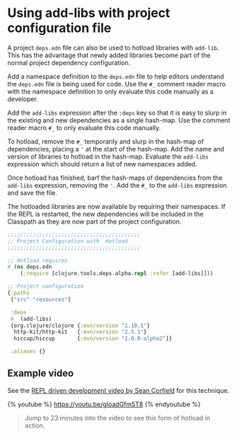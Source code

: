 # Using add-libs with project configuration file

A project `deps.edn` file can also be used to hotload libraries with `add-lib`.  This has the advantage that newly added libraries become part of the normal project dependency configuration.

Add a namespace definition to the `deps.edn` file to help editors understand the `deps.edn` file is being used for code.  Use the `#_` comment reader macro with the namespace definition to only evaluate this code manually as a developer.

Add the `add-libs` expression after the `:deps` key so that it is easy to slurp in the existing and new dependencies as a single hash-map.  Use the comment reader macro `#_` to only evaluate this code manually.

To hotload, remove the `#_` temporarily and slurp in the hash-map of dependencies, placing a `'` at the start of the hash-map.  Add the name and version of libraries to hotload in the hash-map.  Evaluate the `add-libs` expression which should return a list of new namespaces added.

Once hotload has finished, barf the hash-maps of dependencies from the `add-libs` expression, removing the `'`.  Add the `#_` to the `add-libs` expression and save the file.

The hotloaded libraries are now available by requiring their namespaces.  If the REPL is restarted, the new dependencies will be included in the Classpath as they are now part of the project configuration.


```clojure
;;;;;;;;;;;;;;;;;;;;;;;;;;;;;;;;;;;;;;;;;;
;; Project Configuration with  Hotload
;;;;;;;;;;;;;;;;;;;;;;;;;;;;;;;;;;;;;;;;;;

;; Hotload requires
#_(ns deps.edn
    (:require [clojure.tools.deps.alpha.repl :refer [add-libs]]))

;; Project configuration
{:paths
 ["src" "resources"]

 :deps
 #_ (add-libs)
 {org.clojure/clojure {:mvn/version "1.10.1"}
  http-kit/http-kit   {:mvn/version "2.5.1"}
  hiccup/hiccup       {:mvn/version "2.0.0-alpha2"}}

 :aliases {}
```

## Example video

See the [REPL driven development video by Sean Corfield](https://youtu.be/gIoadGfm5T8?t=1390) for this technique.

{% youtube %}
https://youtu.be/gIoadGfm5T8
{% endyoutube %}

> Jump to 23 minutes into the video to see this form of hotload in action.

